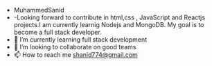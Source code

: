 - MuhammedSanid
- -Looking forward to contribute in html,css , JavaScript and Reactjs projects.I am currently learnig Nodejs and MongoDB. My goal is to become a full stack developer.
- 🌱 I’m currently learning full stack development
- 💞️ I’m looking to collaborate on good teams
- 📫 How to reach me shanid774@gmail.com

<!---
MuhammedSanid/MuhammedSanid is a ✨ special ✨ repository because its `README.md` (this file) appears on your GitHub profile.
You can click the Preview link to take a look at your changes.
--->
